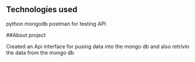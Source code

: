 ## Technologies used
python
mongodb
postman for testing API

##About project

Created an Api interface for pusing data into the mongo db and also retrivin the data from the mongo db
